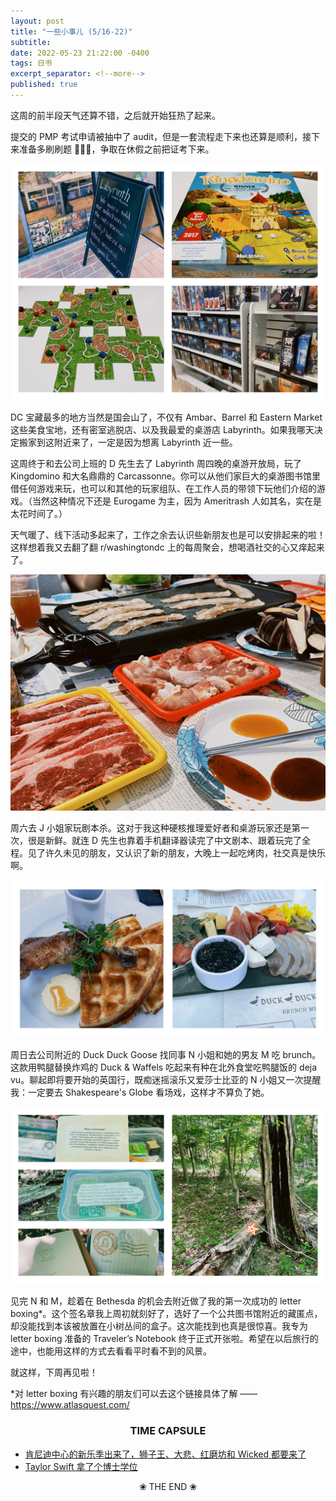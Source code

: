 ```yaml
---
layout: post
title: "一些小事儿 (5/16-22)"
subtitle:
date: 2022-05-23 21:22:00 -0400
tags: 日书
excerpt_separator: <!--more-->
published: true
---
```


这周的前半段天气还算不错，之后就开始狂热了起来。

提交的 PMP 考试申请被抽中了 audit，但是一套流程走下来也还算是顺利，接下来准备多刷刷题 👩🏻‍💻，争取在休假之前把证考下来。

<center><img src="/assets/images/2022-05-23-01.jpg" alt="Labyrinth DC" width="600"/></center>

DC 宝藏最多的地方当然是国会山了，不仅有 Ambar、Barrel 和 Eastern Market 这些美食宝地，还有密室逃脱店、以及我最爱的桌游店 Labyrinth。如果我哪天决定搬家到这附近来了，一定是因为想离 Labyrinth 近一些。

这周终于和去公司上班的 D 先生去了 Labyrinth 周四晚的桌游开放局，玩了 Kingdomino 和大名鼎鼎的 Carcassonne。你可以从他们家巨大的桌游图书馆里借任何游戏来玩，也可以和其他的玩家组队、在工作人员的带领下玩他们介绍的游戏。（当然这种情况下还是 Eurogame 为主，因为 Ameritrash 人如其名，实在是太花时间了。）

天气暖了、线下活动多起来了，工作之余去认识些新朋友也是可以安排起来的啦！这样想着我又去翻了翻 r/washingtondc 上的每周聚会，想喝酒社交的心又痒起来了。

<center><img src="/assets/images/2022-05-23-02.jpg" alt="BBQ @ J's" width="600"/></center>

周六去 J 小姐家玩剧本杀。这对于我这种硬核推理爱好者和桌游玩家还是第一次，很是新鲜。就连 D 先生也靠着手机翻译器读完了中文剧本、跟着玩完了全程。见了许久未见的朋友，又认识了新的朋友，大晚上一起吃烤肉，社交真是快乐啊。

<center><img src="/assets/images/2022-05-23-03.jpg" alt="Duck Duck Goose" width="600"/></center>

周日去公司附近的 Duck Duck Goose 找同事 N 小姐和她的男友 M 吃 brunch。这款用鸭腿替换炸鸡的 Duck & Waffels 吃起来有种在北外食堂吃鸭腿饭的 deja vu。聊起即将要开始的英国行，既痴迷摇滚乐又爱莎士比亚的 N 小姐又一次提醒我：一定要去 Shakespeare's Globe 看场戏，这样才不算负了她。

<center><img src="/assets/images/2022-05-23-04.jpg" alt="Letter Boxing" width="600"/></center>

见完 N 和 M，趁着在 Bethesda 的机会去附近做了我的第一次成功的 letter boxing\*。这个签名章我上周初就刻好了，选好了一个公共图书馆附近的藏匿点，却没能找到本该被放置在小树丛间的盒子。这次能找到也真是很惊喜。我专为 letter boxing 准备的 Traveler’s Notebook 终于正式开张啦。希望在以后旅行的途中，也能用这样的方式去看看平时看不到的风景。

就这样，下周再见啦！

\*对 letter boxing 有兴趣的朋友们可以去这个链接具体了解 —— https://www.atlasquest.com/

### <center>TIME CAPSULE</center>

- [肯尼迪中心的新乐季出来了，狮子王、大悲、红磨坊和 Wicked 都要来了](https://www.youtube.com/watch?v=8Mp0gYsIyps)
- [Taylor Swift 拿了个博士学位](https://www.wsj.com/articles/taylor-swifts-message-to-nyus-class-of-2022-my-mistakes-led-to-the-best-things-in-my-life-11652906331)

<center>❀ THE END ❀</center>
